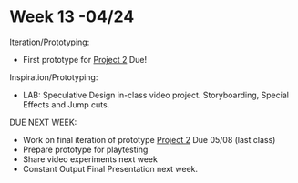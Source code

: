 # Week 13 -04/24

Iteration/Prototyping:
* First prototype for [Project 2](city_as_site.md) Due!

Inspiration/Prototyping:
* LAB: Speculative Design in-class video project. Storyboarding, Special Effects and Jump cuts.


DUE NEXT WEEK:
* Work on final iteration of prototype [Project 2](city_as_site.md) Due 05/08 (last class)
* Prepare prototype for playtesting
* Share video experiments next week
* Constant Output Final Presentation next week. 

